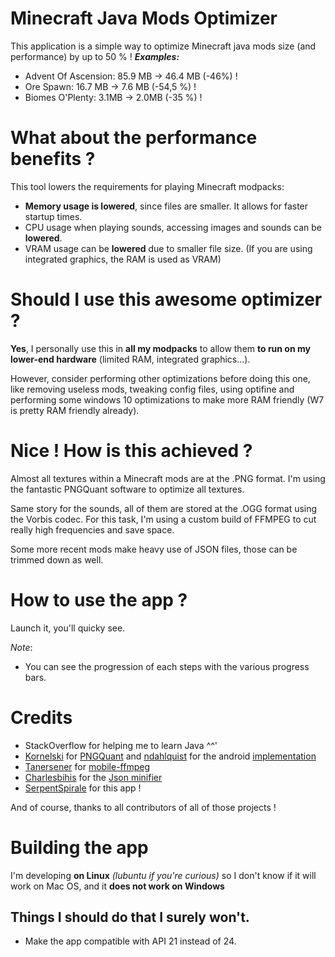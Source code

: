 # Minecraft Java Mods Optimizer

This application is a simple way to optimize Minecraft java mods size (and performance)  by up to 50 % !
***Examples:***

 - Advent Of Ascension: 85.9 MB -> 46.4 MB (-46%) !
 - Ore Spawn: 16.7 MB -> 7.6 MB (-54,5 %) !
 - Biomes O'Plenty: 3.1MB -> 2.0MB (-35 %) !



# What about the performance benefits ?
This tool lowers the requirements for playing Minecraft modpacks:

 - **Memory usage is lowered**, since files are smaller. It allows for faster startup times.
 - CPU usage when playing sounds, accessing images and sounds can be **lowered**.
 - VRAM usage can be **lowered** due to smaller file size. (If you are using integrated graphics, the RAM is used as VRAM)

# Should I use this awesome optimizer ?
**Yes**, I personally use this in **all my modpacks** to allow them **to run on my lower-end hardware** (limited RAM, integrated graphics...).

However, consider performing other optimizations before doing this one, like removing useless mods, tweaking config files, using optifine and performing some windows 10 optimizations to make more RAM friendly (W7 is pretty RAM friendly already).

# Nice ! How is this achieved ?

Almost all textures within a Minecraft mods are at the .PNG format. I'm using the fantastic PNGQuant software to optimize all textures.

Same story for the sounds, all of them are stored at the .OGG format using the Vorbis codec. For this task, I'm using a custom build of FFMPEG to cut really high frequencies and save space.

Some more recent mods make heavy use of JSON files, those can be trimmed down as well.

# How to use the app ?
Launch it, you'll quicky see.
 
*Note*: 
- You can see the progression of each steps with the various progress bars.


# Credits

 - StackOverflow for helping me to learn Java ^^'
 - [Kornelski](https://github.com/kornelski) for [PNGQuant](https://github.com/kornelski/pngquant) and [ndahlquist](https://github.com/ndahlquist) for the android [implementation](https://github.com/ndahlquist/pngquant-android)
 - [Tanersener](https://github.com/tanersener) for [mobile-ffmpeg](https://github.com/tanersener/mobile-ffmpeg)
 - [Charlesbihis](https://github.com/charlesbihis) for the [Json minifier](https://github.com/charlesbihis/minify) 
 - [SerpentSpirale](https://github.com/serpentspirale) for this app !

And of course, thanks to all contributors of all of those projects !

# Building the app
I'm developing **on Linux** *(lubuntu if you're curious)* so I don't know if it will work on Mac OS, and it **does not work on Windows**

## Things I should do that I surely won't.

 - Make the app compatible with API 21 instead of 24.
